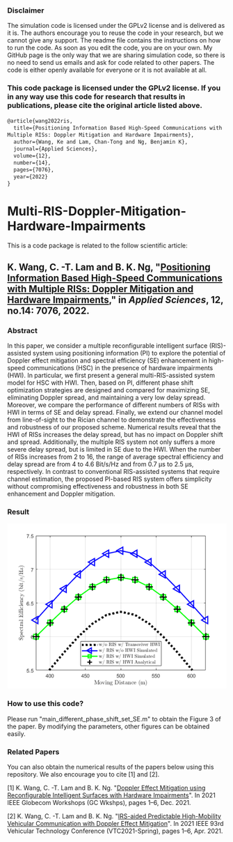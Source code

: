 
### Disclaimer

The simulation code is licensed under the GPLv2 license and is delivered as it is. The authors encourage you to reuse the code in your research, but we cannot give any support. The readme file contains the instructions on how to run the code. As soon as you edit the code, you are on your own. My GitHub page is the only way that we are sharing simulation code, so there is no need to send us emails and ask for code related to other papers. The code is either openly available for everyone or it is not available at all.

### This code package is licensed under the GPLv2 license. If you in any way use this code for research that results in publications, please cite the original article listed above.

```
@article{wang2022ris,
  title={Positioning Information Based High-Speed Communications with Multiple RISs: Doppler Mitigation and Hardware Impairments},
  author={Wang, Ke and Lam, Chan-Tong and Ng, Benjamin K},
  journal={Applied Sciences},
  volume={12},
  number={14},
  pages={7076},
  year={2022}
}
```

# Multi-RIS-Doppler-Mitigation-Hardware-Impairments

This is a code package is related to the follow scientific article:

## K. Wang, C. -T. Lam and B. K. Ng, "[Positioning Information Based High-Speed Communications with Multiple RISs: Doppler Mitigation and Hardware Impairments](https://www.mdpi.com/2076-3417/12/14/7076/htm)," in _Applied Sciences_, 12, no.14: 7076, 2022.

### Abstract

In this paper, we consider a multiple reconfigurable intelligent surface (RIS)-assisted system using positioning information (PI) to explore the potential of Doppler effect mitigation and spectral efficiency (SE) enhancement in high-speed communications (HSC) in the presence of hardware impairments (HWI). In particular, we first present a general multi-RIS-assisted system model for HSC with HWI. Then, based on PI, different phase shift optimization strategies are designed and compared for maximizing SE, eliminating Doppler spread, and maintaining a very low delay spread. Moreover, we compare the performance of different numbers of RISs with HWI in terms of SE and delay spread. Finally, we extend our channel model from line-of-sight to the Rician channel to demonstrate the effectiveness and robustness of our proposed scheme. Numerical results reveal that the HWI of RISs increases the delay spread, but has no impact on Doppler shift and spread. Additionally, the multiple RIS system not only suffers a more severe delay spread, but is limited in SE due to the HWI. When the number of RISs increases from 2 to 16, the range of average spectral efficiency and delay spread are from 4 to 4.6 Bit/s/Hz and from 0.7 μs to 2.5 μs, respectively. In contrast to conventional RIS-assisted systems that require channel estimation, the proposed PI-based RIS system offers simplicity without compromising effectiveness and robustness in both SE enhancement and Doppler mitigation.

### Result 

![image](https://github.com/ken0225/Multi-RIS-Doppler-Mitigation-Hardware-Impairments/blob/main/plot_result.png)

### How to use this code?

Please run "main_different_phase_shift_set_SE.m" to obtain the Figure 3 of the paper. By modifying the parameters, other figures can be obtained easily.

### Related Papers

You can also obtain the numerical results of the papers below using this repository. We also encourage you to cite [1] and [2].

[1] K. Wang, C. -T. Lam and B. K. Ng. "[Doppler Effect Mitigation using Reconfigurable Intelligent Surfaces with Hardware Impairments](https://ieeexplore.ieee.org/abstract/document/9681939)". In 2021 IEEE Globecom Workshops (GC Wkshps), pages 1–6, Dec. 2021.

[2] K. Wang, C. -T. Lam and B. K. Ng. "[IRS-aided Predictable High-Mobility Vehicular Communication with Doppler Effect Mitigation](https://ieeexplore.ieee.org/abstract/document/9448955)". In 2021 IEEE 93rd Vehicular Technology Conference (VTC2021-Spring), pages 1–6, Apr. 2021.

